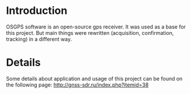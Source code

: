 # Introduction #

OSGPS software is an open-source gps receiver. It was used as a base for this project. But main things were rewritten (acquisition, confirmation, tracking) in a different way.


# Details #

Some details about application and usage of this project can be found on the following page: http://gnss-sdr.ru/index.php?itemid=38